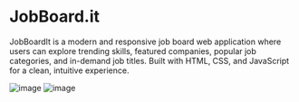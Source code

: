 # JobBoard.it
JobBoardIt is a modern and responsive job board web application where users can explore trending skills, featured companies, popular job categories, and in-demand job titles. Built with HTML, CSS, and JavaScript for a clean, intuitive experience.

![image](https://github.com/user-attachments/assets/36a58768-bde8-48c3-ac38-b3b6ebba92c1)
![image](https://github.com/user-attachments/assets/06cd061a-68da-4d67-a03d-544aba6a2cc5)
